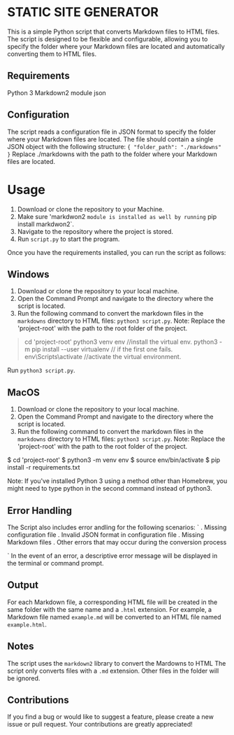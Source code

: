 # STATIC SITE GENERATOR
This is a simple Python script that converts Markdown files to HTML files.
The script is designed to be flexible and configurable, allowing you to specify the folder where your Markdown files are located and automatically converting them to HTML files.

## Requirements 
Python 3 
Markdown2 module 
json

## Configuration
The script reads a configuration file in JSON format to specify the folder where your Markdown files are located. The file should contain a single JSON object with the following structure: 
`
{
    "folder_path": "./markdowns"
}
`
Replace ./markdowns with the path to the folder where your Markdown files are located.


# Usage
1. Download or clone the repository to your Machine.
2. Make sure 'markdwon2  `module is installed as well by running` pip install markdwon2`.
2. Navigate to the repository where the project is stored.
3. Run `script.py` to start the program. 

Once you have the requirements installed, you can run the script as follows:

## Windows 
1. Download or clone the repository to your local machine.
2. Open the Command Prompt and navigate to the directory where the script is located.
3. Run the following command to convert the markdown files in the `markdowns` directory to HTML files:
`python3 script.py`.
Note: Replace the  'project-root' with the path to the root folder of the project.


> cd 'project-root' 
> python3 venv env  //install the virtual env.
> python3 -m pip install --user virtualenv // if the first one fails.
> env\Scripts\activate //activate the virtual environment.

Run `python3 script.py`.

## MacOS
1. Download or clone the repository to your local machine.
2. Open the Command Prompt and navigate to the directory where the script is located.
3. Run the following command to convert the markdown files in the `markdowns` directory to HTML files:
`python3 script.py`.
Note: Replace the  'project-root' with the path to the root folder of the project.

$ cd 'project-root'
$ python3 -m venv env
$ source env/bin/activate
$ pip install -r requirements.txt



Note: If you've installed Python 3 using a method other than Homebrew, you might need to type python in the second command instead of python3.

## Error Handling 
The Script also  includes error andling for the following scenarios:
` 
. Missing configuration file
. Invalid JSON format in configuration file
. Missing Markdown files
. Other errors that may occur during the conversion process

`
In the event of an error, a descriptive error message will be displayed in the terminal or command prompt.

## Output 
For each Markdown file, a corresponding HTML file will be created in the same folder with the same name and a `.html` extension. For example, a Markdown file named `example.md` will be converted to an HTML file named `example.html`.

## Notes 
The script uses the `markdown2` library to convert the Mardowns to HTML 
The script only converts files with a `.md` extension. Other files in the folder will be ignored.



## Contributions
If you find a bug or would like to suggest a feature, please create a new issue or pull request. Your contributions are greatly appreciated!